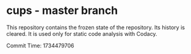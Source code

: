 # cups - master branch

This repository contains the frozen state of the repository.
Its history is cleared. It is used only for static code
analysis with Codacy.

Commit Time: 1734479706